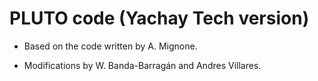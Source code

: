 # PLUTO code (Yachay Tech version)

- Based on the code written by A. Mignone.

- Modifications by W. Banda-Barragán and Andres Villares.
